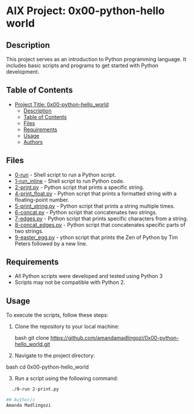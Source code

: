 # AlX Project: 0x00-python-hello world
## Description
This project serves as an introduction to Python programming language. It includes basic scripts and programs to get started with Python development.
## Table of Contents
- [Project Title: 0x00-python-hello_world](#project-0x00-python-hello_world)
  - [Description](#description)
  - [Table of Contents](#table-of-contents)
  - [Files](#files)
  - [Requirements](#requirements)
  - [Usage](#usage)
  - [Authors](#authors)
## Files
- [0-run](./0-run) - Shell script to run a Python script.
- [1-run_inline](./1-run_inline) - Shell script to run Python code.
- [2-print.py](./2-print.py) - Python script that prints a specific string.
- [4-print_float.py](./4-print_float.py) - Python script that prints a formatted string with a floating-point number.
- [5-print_string.py](./5-print_string.py) - Python script that prints a string multiple times.
- [6-concat.py](./6-concat.py) - Python script that concatenates two strings.
- [7-edges.py](./7-edges.py) - Python script that prints specific characters from a string.
- [8-concat_edges.py](./8-concat_edges.py) - Python script that concatenates specific parts of two strings.
- [9-easter_egg.py](./9-easter_egg.py) - ython script that prints the Zen of Python by Tim Peters followed by a new line.
## Requirements
- All Python scripts were developed and tested using Python 3
- Scripts may not be compatible with Python 2.

## Usage
To execute the scripts, follow these steps:

1. Clone the repository to your local machine:

   bash
   git clone https://github.com/amandamadlingozi/0x00-python-hello_world.git

2.  Navigate to the project directory:

   bash
   cd 0x00-python-hello_world

3.  Run a script using the following command:
 ```bash
   ./0-run 2-print.py

## Author/s
Amanda Madlingozi

